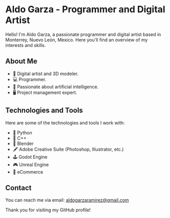 # Aldo Garza - Programmer and Digital Artist
Hello! I'm Aldo Garza, a passionate programmer and digital artist based in Monterrey, Nuevo León, Mexico. Here you'll find an overview of my interests and skills.

## About Me
- 🎨 Digital artist and 3D modeler.
- 💻 Programmer.
- 🧠 Passionate about artificial intelligence.
- 🖥️ Project management expert.

## Technologies and Tools
Here are some of the technologies and tools I work with:

- 🐍 Python
- 📝 C++
- 🎨 Blender
- 🖋️ Adobe Creative Suite (Photoshop, Illustrator, etc.)
- 🕹️ Godot Engine
- 🎮 Unreal Engine
- 🛒 eCommerce

## Contact
You can reach me via email: aldogarzaramirez@gmail.com

Thank you for visiting my GitHub profile!
